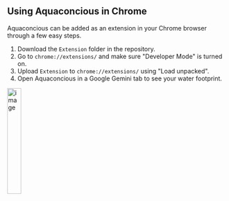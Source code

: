 ## Using Aquaconcious in Chrome
Aquaconcious can be added as an extension in your Chrome browser through a few easy steps.
1. Download the `Extension` folder in the repository.
2. Go to `chrome://extensions/` and make sure "Developer Mode" is turned on.
3. Upload `Extension` to `chrome://extensions/` using "Load unpacked".
4. Open Aquaconcious in a Google Gemini tab to see your water footprint. 

<img width="25%" height="25%" alt="image" src="https://github.com/user-attachments/assets/f353388b-27ed-490f-80c6-a292ff438033" margin="auto"/>
